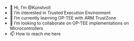 - 👋 Hi, I’m @Kunstvoll
- 👀 I’m interested in Trusted Execution Environment
- 🌱 I’m currently learning OP-TEE with ARM TrustZone
- 💞️ I’m looking to collaborate on OP-TEE implementations on Microcontrollers
- 📫 How to reach me here

<!---
Kunstvoll/Kunstvoll is a ✨ special ✨ repository because its `README.md` (this file) appears on your GitHub profile.
You can click the Preview link to take a look at your changes.
--->
